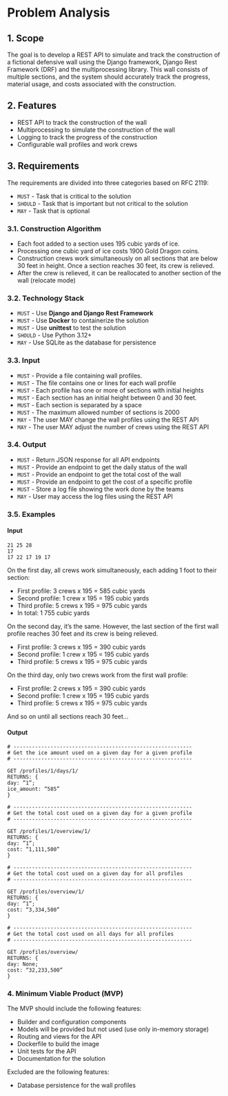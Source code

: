 # Problem Analysis


## 1. Scope

The goal is to develop a REST API to simulate and track the construction of 
a fictional defensive wall using the Django framework, Django Rest Framework 
(DRF) and the multiprocessing library. This wall consists of multiple sections, 
and the system should accurately track the progress, material usage, and costs 
associated with the construction.

## 2. Features

- REST API to track the construction of the wall
- Multiprocessing to simulate the construction of the wall
- Logging to track the progress of the construction
- Configurable wall profiles and work crews

## 3. Requirements

The requirements are divided into three categories based on RFC 2119:

- `MUST`   - Task that is critical to the solution
- `SHOULD` - Task that is important but not critical to the solution
- `MAY`  - Task that is optional

### 3.1. Construction Algorithm

- Each foot added to a section uses 195 cubic yards of ice.
- Processing one cubic yard of ice costs 1900 Gold Dragon coins.
- Construction crews work simultaneously on all sections that are below 30 
  feet in height. Once a section reaches 30 feet, its crew is relieved.
- After the crew is relieved, it can be reallocated to another section of 
  the wall (relocate mode)

### 3.2. Technology Stack

- `MUST` - Use **Django and Django Rest Framework**
- `MUST` - Use **Docker** to containerize the solution
- `MUST` - Use **unittest** to test the solution
- `SHOULD` - Use Python 3.12+
- `MAY` - Use SQLite as the database for persistence

### 3.3. Input

- `MUST` - Provide a file containing wall profiles. 
- `MUST` - The file contains one or lines for each wall profile
- `MUST` - Each profile has one or more of sections with initial heights
- `MUST` - Each section has an initial height between 0 and 30 feet.
- `MUST` - Each section is separated by a space
- `MUST` - The maximum allowed number of sections is 2000
- `MAY` - The user MAY change the wall profiles using the REST API
- `MAY` - The user MAY adjust the number of crews using the REST API
 
### 3.4. Output

- `MUST` - Return JSON response for all API endpoints
- `MUST` - Provide an endpoint to get the daily status of the wall
- `MUST` - Provide an endpoint to get the total cost of the wall
- `MUST` - Provide an endpoint to get the cost of a specific profile
- `MUST` - Store a log file showing the work done by the teams
- `MAY` - User may access the log files using the REST API

### 3.5. Examples

#### Input

```
21 25 28
17
17 22 17 19 17
```

On the first day, all crews work simultaneously, each adding 1 foot to their 
section:

- First profile: 3 crews x 195 = 585 cubic yards
- Second profile: 1 crew x 195 = 195 cubic yards
- Third profile: 5 crews x 195 = 975 cubic yards
- In total: 1 755 cubic yards

On the second day, it’s the same. However, the last section of the first 
wall profile reaches 30 feet and its crew is being relieved. 

- First profile: 3 crews x 195 = 390 cubic yards
- Second profile: 1 crew x 195 = 195 cubic yards
- Third profile: 5 crews x 195 = 975 cubic yards


On the third day, only two crews work from the first wall profile:

- First profile: 2 crews x 195 = 390 cubic yards
- Second profile: 1 crew x 195 = 195 cubic yards
- Third profile: 5 crews x 195 = 975 cubic yards

And so on until all sections reach 30 feet...

#### Output

```text
# ----------------------------------------------------------
# Get the ice amount used on a given day for a given profile
# ----------------------------------------------------------

GET /profiles/1/days/1/
RETURNS: {
day: ”1”;
ice_amount: “585”
}

# ----------------------------------------------------------
# Get the total cost used on a given day for a given profile
# ----------------------------------------------------------

GET /profiles/1/overview/1/
RETURNS: {
day: ”1”;
cost: “1,111,500”
}

# ----------------------------------------------------------
# Get the total cost used on a given day for all profiles
# ----------------------------------------------------------

GET /profiles/overview/1/
RETURNS: {
day: ”1”;
cost: “3,334,500”
}

# ----------------------------------------------------------
# Get the total cost used on all days for all profiles
# ----------------------------------------------------------

GET /profiles/overview/
RETURNS: {
day: None;
cost: “32,233,500”
}
```

### 4. Minimum Viable Product (MVP)

The MVP should include the following features:

- Builder and configuration components
- Models will be provided but not used (use only in-memory storage)
- Routing and views for the API
- Dockerfile to build the image
- Unit tests for the API
- Documentation for the solution

Excluded are the following features:
- Database persistence for the wall profiles